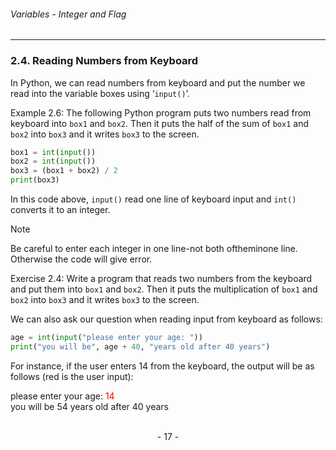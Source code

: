 ###### Variables - Integer and Flag
---

### 2.4. Reading Numbers from Keyboard

In Python, we can read numbers from keyboard and put the number we read into
the variable boxes using ‘``input()``’.

Example 2.6: The following Python program puts two numbers read from
keyboard into ``box1`` and ``box2``. Then it puts the half of the sum of ``box1`` and ``box2``
into ``box3`` and it writes ``box3`` to the screen.

```python
box1 = int(input())
box2 = int(input())
box3 = (box1 + box2) / 2
print(box3)
```

In this code above, ``input()`` read one line of keyboard input and ``int()`` converts it
to an integer.

> [!NOTE]
> Be careful to enter each integer in one line-not both oftheminone line.
Otherwise the code will give error.



Exercise 2.4: Write a program that reads two numbers from the keyboard and put
them into ``box1`` and ``box2``. Then it puts the multiplication of ``box1`` and ``box2`` into ``box3`` and it writes ``box3`` to the screen.

We can also ask our question when reading input from keyboard as follows:

```python
age = int(input("please enter your age: "))
print("you will be", age + 40, "years old after 40 years")
```

For instance, if the user enters 14 from the keyboard, the output will be as
follows (red is the user input):

please enter your age: <font color=red>14</font> <br>
you will be 54 years old after 40 years

<br>

<center> - 17 - </center>

